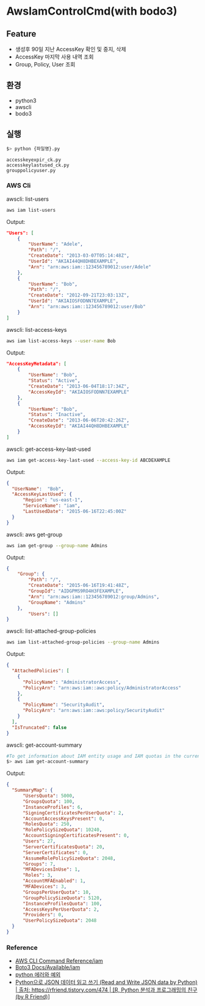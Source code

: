 # AwsIamControlCmd(with bodo3)

## Feature
- 생성후 90일 지난 AccessKey 확인 및 중지, 삭제
- AccessKey 마지막 사용 내역 조회
- Group, Policy, User 조회

## 환경
- python3
- awscli
- bodo3

## 실행
```bash
$> python {파일명}.py
```
    accesskeyexpir_ck.py
    accesskeylastused_ck.py
    grouppolicyuser.py


### AWS Cli

awscli: list-users
```bash
aws iam list-users
```
Output:
```json
"Users": [
    {
        "UserName": "Adele",
        "Path": "/",
        "CreateDate": "2013-03-07T05:14:48Z",
        "UserId": "AKIAI44QH8DHBEXAMPLE",
        "Arn": "arn:aws:iam::123456789012:user/Adele"
    },
    {
        "UserName": "Bob",
        "Path": "/",
        "CreateDate": "2012-09-21T23:03:13Z",
        "UserId": "AKIAIOSFODNN7EXAMPLE",
        "Arn": "arn:aws:iam::123456789012:user/Bob"
    }
]
```

awscli: list-access-keys
```bash
aws iam list-access-keys --user-name Bob
```
Output:
```json
"AccessKeyMetadata": [
    {
        "UserName": "Bob",
        "Status": "Active",
        "CreateDate": "2013-06-04T18:17:34Z",
        "AccessKeyId": "AKIAIOSFODNN7EXAMPLE"
    },
    {
        "UserName": "Bob",
        "Status": "Inactive",
        "CreateDate": "2013-06-06T20:42:26Z",
        "AccessKeyId": "AKIAI44QH8DHBEXAMPLE"
    }
]
```

awscli: get-access-key-last-used
```bash
aws iam get-access-key-last-used --access-key-id ABCDEXAMPLE
```
Output:
```json
{
  "UserName":  "Bob",
  "AccessKeyLastUsed": {
      "Region": "us-east-1",
      "ServiceName": "iam",
      "LastUsedDate": "2015-06-16T22:45:00Z"
  }
}
```

awscli: aws get-group
```bash
aws iam get-group --group-name Admins
```
Output:
```json
{
    "Group": {
        "Path": "/",
        "CreateDate": "2015-06-16T19:41:48Z",
        "GroupId": "AIDGPMS9RO4H3FEXAMPLE",
        "Arn": "arn:aws:iam::123456789012:group/Admins",
        "GroupName": "Admins"
    },
        "Users": []
}
```

awscli: list-attached-group-policies
```bash
aws iam list-attached-group-policies --group-name Admins
```
Output:
```json
{
  "AttachedPolicies": [
    {
      "PolicyName": "AdministratorAccess",
      "PolicyArn": "arn:aws:iam::aws:policy/AdministratorAccess"
    },
    {
      "PolicyName": "SecurityAudit",
      "PolicyArn": "arn:aws:iam::aws:policy/SecurityAudit"
    }
  ],
  "IsTruncated": false
}
```

awscli: get-account-summary
```bash
#To get information about IAM entity usage and IAM quotas in the current account
$> aws iam get-account-summary
```
Output:
```json
{
  "SummaryMap": {
      "UsersQuota": 5000,
      "GroupsQuota": 100,
      "InstanceProfiles": 6,
      "SigningCertificatesPerUserQuota": 2,
      "AccountAccessKeysPresent": 0,
      "RolesQuota": 250,
      "RolePolicySizeQuota": 10240,
      "AccountSigningCertificatesPresent": 0,
      "Users": 27,
      "ServerCertificatesQuota": 20,
      "ServerCertificates": 0,
      "AssumeRolePolicySizeQuota": 2048,
      "Groups": 7,
      "MFADevicesInUse": 1,
      "Roles": 3,
      "AccountMFAEnabled": 1,
      "MFADevices": 3,
      "GroupsPerUserQuota": 10,
      "GroupPolicySizeQuota": 5120,
      "InstanceProfilesQuota": 100,
      "AccessKeysPerUserQuota": 2,
      "Providers": 0,
      "UserPolicySizeQuota": 2048
  }
}
```

### Reference
- [AWS CLI Command Reference/iam](https://docs.aws.amazon.com/cli/latest/reference/iam/)
- [Boto3 Docs/Available/iam](https://boto3.amazonaws.com/v1/documentation/api/latest/reference/services/iam.html#client)
- [python 에러와 예외](https://docs.python.org/ko/3/tutorial/errors.html)
- [Python으로 JSON 데이터 읽고 쓰기 (Read and Write JSON data by Python) | 출처: https://rfriend.tistory.com/474 | [R, Python 분석과 프로그래밍의 친구 (by R Friend)]](https://rfriend.tistory.com/474)